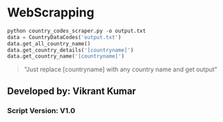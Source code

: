 # WebScrapping


```python
python country_codes_scraper.py -o output.txt
data = CountryDataCodes('output.txt')
data.get_all_country_name()
data.get_country_details('[countryname]')   
data.get_country_name('[countryname]')       
```
>"Just replace [countryname] with any country name and get output"

## **Developed by:** Vikrant Kumar
### **Script Version:** V1.0
